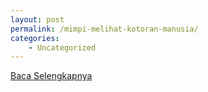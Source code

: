 ```yaml
---
layout: post
permalink: /mimpi-melihat-kotoran-manusia/
categories:
    - Uncategorized
---
```


[Baca Selengkapnya](/07)